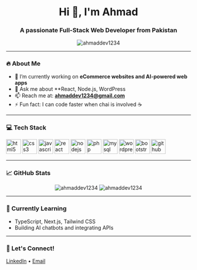 <h1 align="center">Hi 👋, I'm Ahmad</h1>
<h3 align="center">A passionate Full-Stack Web Developer from Pakistan</h3>

<p align="center">
  <img src="https://komarev.com/ghpvc/?username=ahmaddev1234&label=Profile%20views&color=0e75b6&style=flat" alt="ahmaddev1234" />
</p>

---

### 🔥 About Me

- 🌱 I’m currently working on **eCommerce websites and AI-powered web apps**
- 💬 Ask me about **React, Node.js, WordPress
- 📫 Reach me at: **ahmaddev1234@gmail.com**
- ⚡ Fun fact: I can code faster when chai is involved ☕

---

### 💻 Tech Stack

<p align="left">
  <img src="https://cdn.jsdelivr.net/gh/devicons/devicon/icons/html5/html5-original.svg" alt="html5" width="40" height="40"/>
  <img src="https://cdn.jsdelivr.net/gh/devicons/devicon/icons/css3/css3-original.svg" alt="css3" width="40" height="40"/>
  <img src="https://cdn.jsdelivr.net/gh/devicons/devicon/icons/javascript/javascript-original.svg" alt="javascript" width="40" height="40"/>
  <img src="https://cdn.jsdelivr.net/gh/devicons/devicon/icons/react/react-original.svg" alt="react" width="40" height="40"/>
  <img src="https://cdn.jsdelivr.net/gh/devicons/devicon/icons/nodejs/nodejs-original.svg" alt="nodejs" width="40" height="40"/>
  <img src="https://cdn.jsdelivr.net/gh/devicons/devicon/icons/php/php-original.svg" alt="php" width="40" height="40"/>
  <img src="https://cdn.jsdelivr.net/gh/devicons/devicon/icons/mysql/mysql-original.svg" alt="mysql" width="40" height="40"/>
  <img src="https://cdn.jsdelivr.net/gh/devicons/devicon/icons/wordpress/wordpress-plain.svg" alt="wordpress" width="40" height="40"/>
  <img src="https://cdn.jsdelivr.net/gh/devicons/devicon/icons/bootstrap/bootstrap-original.svg" alt="bootstrap" width="40" height="40"/>
  <img src="https://cdn.jsdelivr.net/gh/devicons/devicon/icons/github/github-original.svg" alt="github" width="40" height="40"/>
</p>

---

### 📈 GitHub Stats

<p align="center">
  <img src="https://github-readme-stats.vercel.app/api?username=ahmaddev1234&show_icons=true&locale=en" alt="ahmaddev1234" />
  <img src="https://github-readme-streak-stats.herokuapp.com/?user=ahmaddev1234" alt="ahmaddev1234" />
</p>

---

### 🧠 Currently Learning

- TypeScript, Next.js, Tailwind CSS
- Building AI chatbots and integrating APIs

---

### 🤝 Let's Connect!

<p>
  <a href="https://www.linkedin.com/in/your-linkedin" target="_blank">LinkedIn</a> • 
  <a href="mailto:ahmaddev1234@gmail.com">Email</a>
</p>
